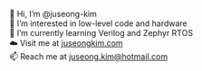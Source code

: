 👋 Hi, I’m @juseong-kim  
👀 I’m interested in low-level code and hardware  
🌱 I’m currently learning Verilog and Zephyr RTOS  
☁️ Visit me at [juseongkim.com](https://www.juseongkim.com)  
📫 Reach me at juseong.kim@hotmail.com
